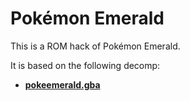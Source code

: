 # Pokémon Emerald

This is a ROM hack of Pokémon Emerald.

It is based on the following decomp:

* [**pokeemerald.gba**](https://github.com/pret/pokeemerald) 
